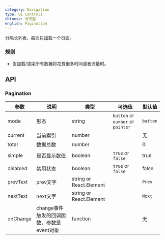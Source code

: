 ```yaml
---
category: Navigation
type: UI Controls
chinese: 分页器
english: Pagination
---
```



分隔长列表，每次只加载一个页面。

### 规则
- 当加载/渲染所有数据将花费很多时间或者流量时。


## API

### Pagination
| 参数      | 说明                                     | 类型       |  可选值 |默认值 |
|-----------|------------------------------------------|------------|-------|--------|
|  mode  | 形态 | string | `button` or `number` or `pointer` | `button`  |
|  current  | 当前索引 | number |   |  无  |
|  total  | 数据总数 | number |   |  0  |
|  simple  | 是否显示数值 | boolean | `true` or `false` | true  |
|  disabled  | 禁用状态 | boolean | `true` or `false` | false  |
|  prevText  | prev文字 | string or React.Element | | `Prev`  |
|  nextText  | next文字 | string or React.Element |  | `Next`  |
|  onChange | change事件触发的回调函数，参数是event对象 | function | | 无 |